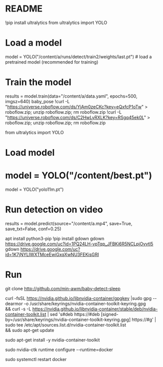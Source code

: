 # README
!pip install ultralytics
from ultralytics import YOLO

# Load a model
model = YOLO("/content/a/runs/detect/train2/weights/last.pt")  # load a pretrained model (recommended for training)
# Train the model
results = model.train(data="/content/a/data.yaml", epochs=500, imgsz=640)
baby_pose
!curl -L "https://universe.roboflow.com/ds/YjAm0zeCKc?key=eQxfcP1oTw" > roboflow.zip; unzip roboflow.zip; rm roboflow.zip 
!curl -L "https://universe.roboflow.com/ds/C2HwLyRXLK?key=RSgq45ek0L" > roboflow.zip; unzip roboflow.zip; rm roboflow.zip

from ultralytics import YOLO

# Load model
# model = YOLO("/content/best.pt")
model = YOLO("yolo11m.pt")

# Run detection on video
results = model.predict(source="/content/a.mp4", save=True, save_txt=False, conf=0.25)

apt install python3-pip
!pip install gdown
gdown https://drive.google.com/uc?id=1PQ24LH-vpTqp_JFBKi6R5NCLpjOvvtl5
gdown https://drive.google.com/uc?id=1K7jNYLIWXTMceEwiGxqXwNU3FEKisGRI

# Run
git clone http://github.com/min-awm/baby-detect-sleep

curl -fsSL https://nvidia.github.io/libnvidia-container/gpgkey |sudo gpg --dearmor -o /usr/share/keyrings/nvidia-container-toolkit-keyring.gpg \
&& curl -s -L https://nvidia.github.io/libnvidia-container/stable/deb/nvidia-container-toolkit.list | sed 's#deb https://#deb [signed-by=/usr/share/keyrings/nvidia-container-toolkit-keyring.gpg] https://#g' | sudo tee /etc/apt/sources.list.d/nvidia-container-toolkit.list \
&& sudo apt-get update

sudo apt-get install -y nvidia-container-toolkit

sudo nvidia-ctk runtime configure --runtime=docker

sudo systemctl restart docker